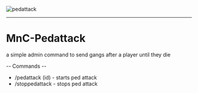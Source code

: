 ![pedattack](https://github.com/user-attachments/assets/99393c2d-0c23-4c4d-88a9-13414b6d8b78)


------------------------------------------------------------------
# MnC-Pedattack
a simple admin command to send gangs after a player until they die

-- Commands --
- /pedattack (id)   - starts ped attack
- /stoppedattack    - stops ped attack

